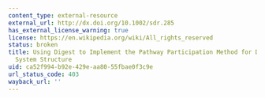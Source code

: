 ```yaml
---
content_type: external-resource
external_url: http://dx.doi.org/10.1002/sdr.285
has_external_license_warning: true
license: https://en.wikipedia.org/wiki/All_rights_reserved
status: broken
title: Using Digest to Implement the Pathway Participation Method for Detecting Influential
  System Structure
uid: ca52f994-b92e-429e-aa80-55fbae0f3c9e
url_status_code: 403
wayback_url: ''
---
```

